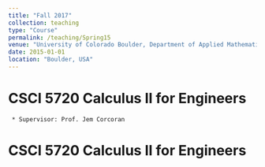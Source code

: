 ```yaml
---
title: "Fall 2017"
collection: teaching
type: "Course"
permalink: /teaching/Spring15
venue: "University of Colorado Boulder, Department of Applied Mathematics"
date: 2015-01-01
location: "Boulder, USA"
---
```


CSCI 5720 Calculus II for Engineers
=====

     * Supervisor: Prof. Jem Corcoran

CSCI 5720 Calculus II for Engineers
=====



